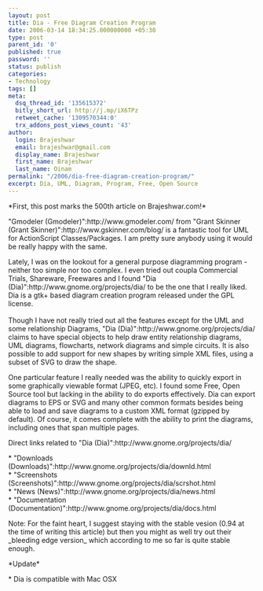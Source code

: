 ```yaml
---
layout: post
title: Dia - Free Diagram Creation Program
date: 2006-03-14 18:34:25.000000000 +05:30
type: post
parent_id: '0'
published: true
password: ''
status: publish
categories:
- Technology
tags: []
meta:
  dsq_thread_id: '135615372'
  bitly_short_url: http://j.mp/iX6TPz
  retweet_cache: '1309570344:0'
  trx_addons_post_views_count: '43'
author:
  login: Brajeshwar
  email: brajeshwar@gmail.com
  display_name: Brajeshwar
  first_name: Brajeshwar
  last_name: Oinam
permalink: "/2006/dia-free-diagram-creation-program/"
excerpt: Dia, UML, Diagram, Program, Free, Open Source
---
```

<p>*First, this post marks the 500th article on Brajeshwar.com!*</p>
<p>"Gmodeler (Gmodeler)":http://www.gmodeler.com/ from "Grant Skinner (Grant Skinner)":http://www.gskinner.com/blog/ is a fantastic tool for UML for ActionScript Classes/Packages. I am pretty sure anybody using it would be really happy with the same.</p>
<p>Lately, I was on the lookout for a general purpose diagramming program - neither too simple nor too complex. I even tried out coupla Commercial Trials, Shareware, Freewares and I found "Dia (Dia)":http://www.gnome.org/projects/dia/ to be the one that I really liked. Dia is a gtk+ based diagram creation program released under the GPL license.<br />
<!--more--><br />
Though I have not really tried out all the features except for the UML and some relationship Diagrams, "Dia (Dia)":http://www.gnome.org/projects/dia/ claims to have special objects to help draw entity relationship diagrams, UML diagrams, flowcharts, network diagrams and simple circuits. It is also possible to add support for new shapes by writing simple XML files, using a subset of SVG to draw the shape.</p>
<p>One particular feature I really needed was the ability to quickly export in some graphically viewable format (JPEG, etc). I found some Free, Open Source tool but lacking in the ability to do exports effectively. Dia can export diagrams to EPS or SVG and many other common formats besides being able to load and save diagrams to a custom XML format (gzipped by default). Of course, it comes complete with the ability to print the diagrams, including ones that span multiple pages.</p>
<p>Direct links related to "Dia (Dia)":http://www.gnome.org/projects/dia/</p>
<p>* "Downloads (Downloads)":http://www.gnome.org/projects/dia/downld.html<br />
* "Screenshots (Screenshots)":http://www.gnome.org/projects/dia/scrshot.html<br />
* "News (News)":http://www.gnome.org/projects/dia/news.html<br />
* "Documentation (Documentation)":http://www.gnome.org/projects/dia/docs.html</p>
<p>Note: For the faint heart, I suggest staying with the stable vesion (0.94 at the time of writing this article) but then you might as well try out their _bleeding edge version_ which according to me so far is quite stable enough.</p>
<p>*Update*</p>
<p>* Dia is compatible with Mac OSX</p>
